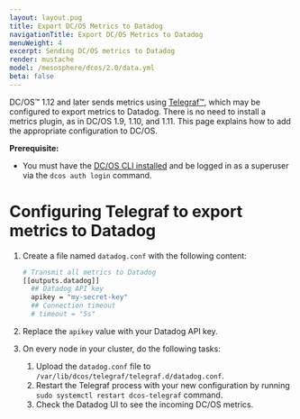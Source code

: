 ```yaml
---
layout: layout.pug
title: Export DC/OS Metrics to Datadog
navigationTitle: Export DC/OS Metrics to Datadog
menuWeight: 4
excerpt: Sending DC/OS metrics to Datadog
render: mustache
model: /mesosphere/dcos/2.0/data.yml
beta: false
---
```



DC/OS&trade; 1.12 and later sends metrics using [Telegraf&trade;](/mesosphere/dcos/2.0/overview/architecture/components/#telegraf), which may be configured to export metrics to Datadog. There is no need to install a metrics plugin, as in DC/OS 1.9, 1.10, and 1.11. This page explains how to add the appropriate configuration to DC/OS.


**Prerequisite:**

- You must have the [DC/OS CLI installed](/mesosphere/dcos/2.0/cli/install/) and be logged in as a superuser via the `dcos auth login` command.

# Configuring Telegraf to export metrics to Datadog

1. Create a file named `datadog.conf` with the following content:

    ```sh
    # Transmit all metrics to Datadog
    [[outputs.datadog]]
      ## Datadog API key
      apikey = "my-secret-key"
      ## Connection timeout
      # timeout = "5s"
    ```

1. Replace the `apikey` value with your Datadog API key.

1. On every node in your cluster, do the following tasks:

   1. Upload the `datadog.conf` file to `/var/lib/dcos/telegraf/telegraf.d/datadog.conf`.
   1. Restart the Telegraf process with your new configuration by running `sudo systemctl restart dcos-telegraf` command.
   1. Check the Datadog UI to see the incoming DC/OS metrics. 
